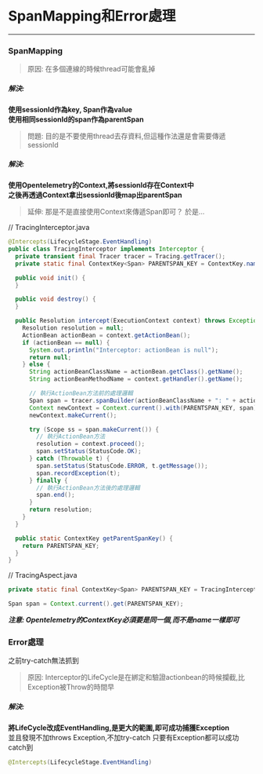 # SpanMapping和Error處理
---
### SpanMapping
> 原因: 在多個連線的時候thread可能會亂掉
##### 解決:
**使用sessionId作為key, Span作為value  
使用相同sessionId的span作為parentSpan**

> 問題: 目的是不要使用thread去存資料,但這種作法還是會需要傳遞sessionId  

##### 解決:
**使用Opentelemetry的Context,將sessionId存在Context中  
之後再透過Context拿出sessionId後map出parentSpan**

> 延伸: 那是不是直接使用Context來傳遞Span即可？
於是... 

// TracingInterceptor.java
```java
@Intercepts(LifecycleStage.EventHandling)
public class TracingInterceptor implements Interceptor {
  private transient final Tracer tracer = Tracing.getTracer();
  private static final ContextKey<Span> PARENTSPAN_KEY = ContextKey.named("parentSpan-key");

  public void init() {
  }

  public void destroy() {
  }

  public Resolution intercept(ExecutionContext context) throws Exception {
    Resolution resolution = null;
    ActionBean actionBean = context.getActionBean();
    if (actionBean == null) {
      System.out.println("Interceptor: actionBean is null");
      return null;
    } else {
      String actionBeanClassName = actionBean.getClass().getName();
      String actionBeanMethodName = context.getHandler().getName();

      // 執行ActionBean方法前的處理邏輯
      Span span = tracer.spanBuilder(actionBeanClassName + ": " + actionBeanMethodName).startSpan();
      Context newContext = Context.current().with(PARENTSPAN_KEY, span);
      newContext.makeCurrent();

      try (Scope ss = span.makeCurrent()) {
        // 執行ActionBean方法
        resolution = context.proceed();
        span.setStatus(StatusCode.OK);
      } catch (Throwable t) {
        span.setStatus(StatusCode.ERROR, t.getMessage());
        span.recordException(t);
      } finally {
        // 執行ActionBean方法後的處理邏輯
        span.end();
      }
      return resolution;
    }
  }

  public static ContextKey getParentSpanKey() {
    return PARENTSPAN_KEY;
  }
}
```

// TracingAspect.java
```java
private static final ContextKey<Span> PARENTSPAN_KEY = TracingInterceptor.getParentSpanKey();

Span span = Context.current().get(PARENTSPAN_KEY);
```
***注意: Opentelemetry的ContextKey必須要是同一個,而不是name一樣即可***
<br/>

### Error處理
之前try-catch無法抓到
> 原因: Interceptor的LifeCycle是在綁定和驗證actionbean的時候攔截,比Exception被Throw的時間早

##### 解決:
**將LifeCycle改成EventHandling,是更大的範圍,即可成功捕獲Exception**  
並且發現不加throws Exception,不加try-catch 只要有Exception都可以成功catch到
```java
@Intercepts(LifecycleStage.EventHandling)
```
